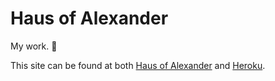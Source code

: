 # Haus of Alexander
My work. :art:

This site can be found at both [Haus of Alexander](http://www.hausofalexander.tk/) and [Heroku](https://infinite-springs-2226.herokuapp.com/).
